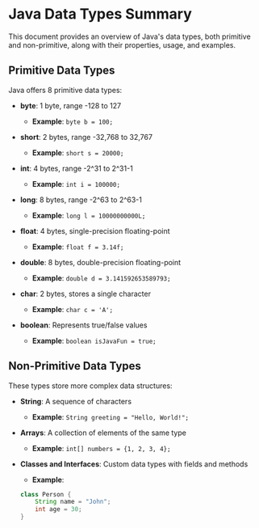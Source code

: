 # Java Data Types Summary

This document provides an overview of Java's data types, both primitive and non-primitive, along with their properties, usage, and examples.

## Primitive Data Types
Java offers 8 primitive data types:

- **byte**: 1 byte, range -128 to 127
  - **Example**: `byte b = 100;`

- **short**: 2 bytes, range -32,768 to 32,767
  - **Example**: `short s = 20000;`

- **int**: 4 bytes, range -2^31 to 2^31-1
  - **Example**: `int i = 100000;`

- **long**: 8 bytes, range -2^63 to 2^63-1
  - **Example**: `long l = 10000000000L;`

- **float**: 4 bytes, single-precision floating-point
  - **Example**: `float f = 3.14f;`

- **double**: 8 bytes, double-precision floating-point
  - **Example**: `double d = 3.141592653589793;`

- **char**: 2 bytes, stores a single character
  - **Example**: `char c = 'A';`

- **boolean**: Represents true/false values
  - **Example**: `boolean isJavaFun = true;`

## Non-Primitive Data Types
These types store more complex data structures:

- **String**: A sequence of characters
  - **Example**: `String greeting = "Hello, World!";`

- **Arrays**: A collection of elements of the same type
  - **Example**: `int[] numbers = {1, 2, 3, 4};`

- **Classes and Interfaces**: Custom data types with fields and methods
  - **Example**: 
  ```java
  class Person {
      String name = "John";
      int age = 30;
  }
